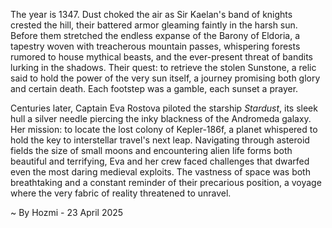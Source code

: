 
The year is 1347.  Dust choked the air as Sir Kaelan's band of knights crested the hill, their battered armor gleaming faintly in the harsh sun.  Before them stretched the endless expanse of the Barony of Eldoria, a tapestry woven with treacherous mountain passes, whispering forests rumored to house mythical beasts, and the ever-present threat of bandits lurking in the shadows.  Their quest: to retrieve the stolen Sunstone, a relic said to hold the power of the very sun itself, a journey promising both glory and certain death. Each footstep was a gamble, each sunset a prayer.

Centuries later, Captain Eva Rostova piloted the starship *Stardust*, its sleek hull a silver needle piercing the inky blackness of the Andromeda galaxy.  Her mission: to locate the lost colony of Kepler-186f, a planet whispered to hold the key to interstellar travel's next leap.  Navigating through asteroid fields the size of small moons and encountering alien life forms both beautiful and terrifying, Eva and her crew faced challenges that dwarfed even the most daring medieval exploits.  The vastness of space was both breathtaking and a constant reminder of their precarious position, a voyage where the very fabric of reality threatened to unravel.

~ By Hozmi - 23 April 2025
